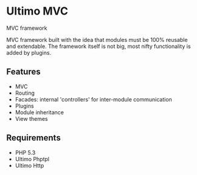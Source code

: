 # Ultimo MVC
MVC framework

MVC framework built with the idea that modules must be 100% reusable and extendable. The framework itself is not big, most nifty functionality is added by plugins.

## Features
* MVC
* Routing
* Facades: internal 'controllers' for inter-module communication
* Plugins
* Module inheritance
* View themes

## Requirements
* PHP 5.3
* Ultimo Phptpl
* Ultimo Http